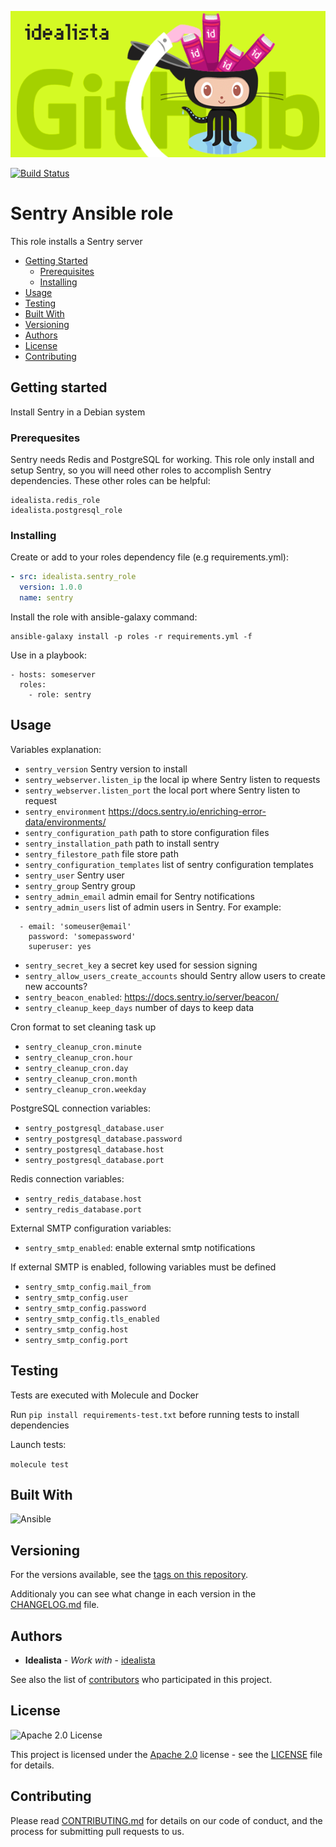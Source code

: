 ![Logo](logo.gif)

[![Build Status](https://travis-ci.org/idealista/sentry_role.png)](https://travis-ci.org/idealista/sentry_role)

Sentry Ansible role
=========

This role installs a Sentry server

- [Getting Started](#getting-started)
	- [Prerequisites](#prerequisites)
	- [Installing](#installing)
- [Usage](#usage)
- [Testing](#testing)
- [Built With](#built-with)
- [Versioning](#versioning)
- [Authors](#authors)
- [License](#license)
- [Contributing](#contributing)

## Getting started

Install Sentry in a Debian system

### Prerequesites

Sentry needs Redis and PostgreSQL for working. This role only install and setup Sentry, so you will need other roles to accomplish Sentry dependencies.
These other roles can be helpful:
```
idealista.redis_role
idealista.postgresql_role 
```

### Installing

Create or add to your roles dependency file (e.g requirements.yml):

``` yml
- src: idealista.sentry_role
  version: 1.0.0
  name: sentry
```

Install the role with ansible-galaxy command:

```
ansible-galaxy install -p roles -r requirements.yml -f
```

Use in a playbook:

```
- hosts: someserver
  roles:
    - role: sentry
```

## Usage

Variables explanation:

- `sentry_version` Sentry version to install
- `sentry_webserver.listen_ip` the local ip where Sentry listen to requests 
- `sentry_webserver.listen_port` the local port where Sentry listen to request
- `sentry_environment` https://docs.sentry.io/enriching-error-data/environments/
- `sentry_configuration_path` path to store configuration files
- `sentry_installation_path` path to install sentry
- `sentry_filestore_path` file store path
- `sentry_configuration_templates` list of sentry configuration templates
- `sentry_user` Sentry user
- `sentry_group` Sentry group
- `sentry_admin_email` admin email for Sentry notifications
- `sentry_admin_users` list of admin users in Sentry. For example:
```
  - email: 'someuser@email'
    password: 'somepassword'
    superuser: yes
```
- `sentry_secret_key` a secret key used for session signing
- `sentry_allow_users_create_accounts` should Sentry allow users to create new accounts?
- `sentry_beacon_enabled`: https://docs.sentry.io/server/beacon/
- `sentry_cleanup_keep_days` number of days to keep data

Cron format to set cleaning task up

- `sentry_cleanup_cron.minute`
- `sentry_cleanup_cron.hour`
- `sentry_cleanup_cron.day`
- `sentry_cleanup_cron.month`
- `sentry_cleanup_cron.weekday`

PostgreSQL connection variables:

- `sentry_postgresql_database.user`
- `sentry_postgresql_database.password`
- `sentry_postgresql_database.host`
- `sentry_postgresql_database.port`

Redis connection variables:

- `sentry_redis_database.host`
- `sentry_redis_database.port`

External SMTP configuration variables:

- `sentry_smtp_enabled`: enable external smtp notifications

If external SMTP is enabled, following variables must be defined

- `sentry_smtp_config.mail_from`
- `sentry_smtp_config.user`
- `sentry_smtp_config.password`
- `sentry_smtp_config.tls_enabled`
- `sentry_smtp_config.host`
- `sentry_smtp_config.port`

## Testing

Tests are executed with Molecule and Docker

Run `pip install requirements-test.txt` before running tests to install dependencies

Launch tests:

`molecule test`

## Built With

![Ansible](https://img.shields.io/badge/ansible-2.8.2-green.svg)

## Versioning

For the versions available, see the [tags on this repository](https://github.com/idealista/sentry_role/tags).

Additionaly you can see what change in each version in the [CHANGELOG.md](CHANGELOG.md) file.

## Authors

* **Idealista** - *Work with* - [idealista](https://github.com/idealista)

See also the list of [contributors](https://github.com/idealista/sentry_role/contributors) who participated in this project.

## License

![Apache 2.0 License](https://img.shields.io/hexpm/l/plug.svg)

This project is licensed under the [Apache 2.0](https://www.apache.org/licenses/LICENSE-2.0) license - see the [LICENSE](LICENSE) file for details.

## Contributing

Please read [CONTRIBUTING.md](.github/CONTRIBUTING.md) for details on our code of conduct, and the process for submitting pull requests to us.


